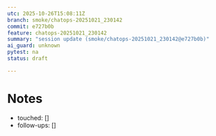```yaml
---
utc: 2025-10-26T15:08:11Z
branch: smoke/chatops-20251021_230142
commit: e727b0b
feature: chatops-20251021_230142
summary: "session update (smoke/chatops-20251021_230142@e727b0b)"
ai_guard: unknown
pytest: na
status: draft

---
```

# Notes
- touched: []
- follow-ups: []
